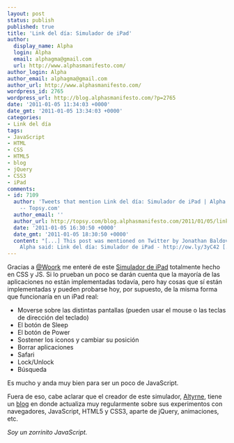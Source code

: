 ```yaml
---
layout: post
status: publish
published: true
title: 'Link del día: Simulador de iPad'
author:
  display_name: Alpha
  login: Alpha
  email: alphagma@gmail.com
  url: http://www.alphasmanifesto.com/
author_login: Alpha
author_email: alphagma@gmail.com
author_url: http://www.alphasmanifesto.com/
wordpress_id: 2765
wordpress_url: http://blog.alphasmanifesto.com/?p=2765
date: '2011-01-05 11:34:03 +0000'
date_gmt: '2011-01-05 13:34:03 +0000'
categories:
- Link del día
tags:
- JavaScript
- HTML
- CSS
- HTML5
- blog
- jQuery
- CSS3
- iPad
comments:
- id: 7109
  author: 'Tweets that mention Link del día: Simulador de iPad | Alpha''s Manifesto
    -- Topsy.com'
  author_email: ''
  author_url: http://topsy.com/blog.alphasmanifesto.com/2011/01/05/link-del-dia-simulador-de-ipad/?utm_source=pingback&amp;utm_campaign=L2
  date: '2011-01-05 16:30:50 +0000'
  date_gmt: '2011-01-05 18:30:50 +0000'
  content: "[...] This post was mentioned on Twitter by Jonathan Baldovino and Alpha.
    Alpha said: Link del día: Simulador de iPad - http://ow.ly/3yC42 [...]"
---
```


Gracias a <a href="http://twitter.com/Woork/status/22338930942672896">@Woork</a> me enteré de este <a href="http://alexw.me/ipad/">Simulador de iPad</a> totalmente hecho en CSS y JS. Si lo prueban un poco se darán cuenta que la mayoría de las aplicaciones no están implementadas todavía, pero hay cosas que sí están implementadas y pueden probarse hoy, por supuesto, de la misma forma que funcionaría en un iPad real:

- Moverse sobre las distintas pantallas (pueden usar el mouse o las teclas de dirección del teclado)
- El botón de Sleep
- El botón de Power
- Sostener los iconos y cambiar su posición
- Borrar aplicaciones
- Safari
- Lock/Unlock
- Búsqueda

Es mucho y anda muy bien para ser un poco de JavaScript.

Fuera de eso, cabe aclarar que el creador de este simulador, <a href="http://twitter.com/altryne">Altyrne</a>, tiene un <a href="http://alexw.me/">blog</a> en donde actualiza muy regularmente sobre sus experimentos con navegadores, JavaScript, HTML5 y CSS3, aparte de jQuery, animaciones, etc.

_Soy un zorrinito JavaScript._
